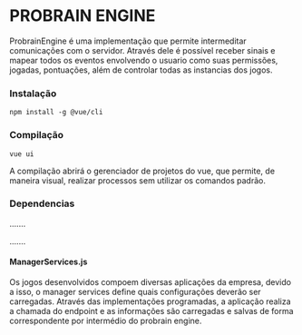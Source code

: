 # PROBRAIN ENGINE

ProbrainEngine é uma implementação que permite intermeditar comunicações com o servidor. Através dele é possível receber sinais e mapear todos os eventos envolvendo o usuario como suas permissões, jogadas, pontuações, além de controlar todas as instancias dos jogos.

### Instalação

```
npm install -g @vue/cli
```

### Compilação
```
vue ui
```

A compilação abrirá o gerenciador de projetos do vue, que permite, de maneira visual, realizar processos sem utilizar os comandos padrão. 

### Dependencias
.......

.......
#### ManagerServices.js

Os jogos desenvolvidos compoem diversas aplicações da empresa, devido a isso, o manager services define quais configurações deverão ser carregadas. Através das implementações programadas, a aplicação realiza a chamada do endpoint e as informações são carregadas e salvas de forma correspondente por intermédio do probrain engine.



